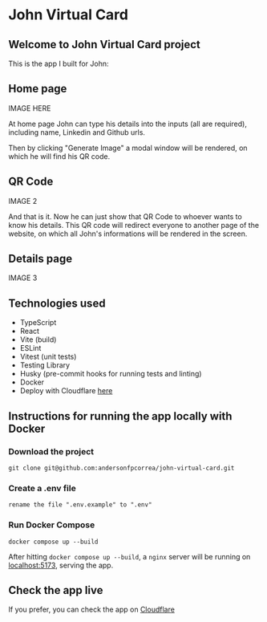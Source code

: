 # John Virtual Card

## Welcome to John Virtual Card project

This is the app I built for John:

## Home page

IMAGE HERE

At home page John can type his details into the inputs (all are required), including name, Linkedin and Github urls.

Then by clicking "Generate Image" a modal window will be rendered, on which he will find his QR code.

## QR Code

IMAGE 2

And that is it. Now he can just show that QR Code to whoever wants to know his details. This QR code will redirect everyone to another page of the website, on which all John's informations will be rendered in the screen.

## Details page

IMAGE 3

## Technologies used

- TypeScript
- React
- Vite (build)
- ESLint
- Vitest (unit tests)
- Testing Library
- Husky (pre-commit hooks for running tests and linting)
- Docker
- Deploy with Cloudflare [here](https://john-virtual-card.pages.dev)

## Instructions for running the app locally with Docker

### Download the project

```
git clone git@github.com:andersonfpcorrea/john-virtual-card.git
```

### Create a .env file

```
rename the file ".env.example" to ".env"
```

### Run Docker Compose

```
docker compose up --build
```

After hitting `docker compose up --build`, a `nginx` server will be running on [localhost:5173](http://localhost:5173), serving the app.

## Check the app live

If you prefer, you can check the app on [Cloudflare](https://john-virtual-card.pages.dev)
